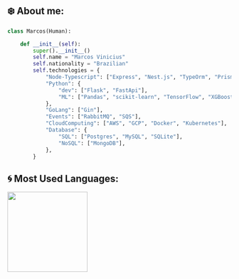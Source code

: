## ❄️ About me:

```python
class Marcos(Human):

    def __init__(self):
        super().__init__()
        self.name = "Marcos Vinicius"
        self.nationality = "Brazilian"
        self.technologies = {
            "Node-Typescript": ["Express", "Nest.js", "TypeOrm", "PrismaOrm"],
            "Python": {
                "dev": ["Flask", "FastApi"],
                "ML": ["Pandas", "scikit-learn", "TensorFlow", "XGBoost", "LightGBM", "CatBoost"]
            },
            "GoLang": ["Gin"],
            "Events": ["RabbitMQ", "SQS"],
            "CloudComputing": ["AWS", "GCP", "Docker", "Kubernetes"],
            "Database": {
                "SQL": ["Postgres", "MySQL", "SQLite"],
                "NoSQL": ["MongoDB"],
            },
        }

```

## 🌀 Most Used Languages:

<div>
  <img height="180em" src="https://github-readme-stats.vercel.app/api/top-langs/?username=Marcoslsl&layout=compact&langs_count=8&theme=swift&hide=jupyter%20notebook,HTML,CSS,SCSS,Dockerfile,Procfile,Mako"/>
</div>

